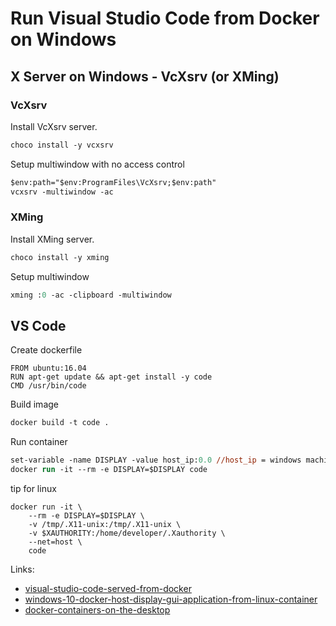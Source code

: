 # Run Visual Studio Code from Docker on Windows

## X Server on Windows - VcXsrv (or XMing)

### VcXsrv
Install VcXsrv server.
``` ps
choco install -y vcxsrv
```

Setup multiwindow with no access control
``` ps 
$env:path="$env:ProgramFiles\VcXsrv;$env:path"
vcxsrv -multiwindow -ac
```

### XMing

Install XMing server.
``` ps
choco install -y xming
```

Setup multiwindow
``` ps
xming :0 -ac -clipboard -multiwindow
```

## VS Code  

Create dockerfile 
``` 
FROM ubuntu:16.04
RUN apt-get update && apt-get install -y code
CMD /usr/bin/code
```

Build image

``` ps
docker build -t code .
```

Run container
``` ps
set-variable -name DISPLAY -value host_ip:0.0 //host_ip = windows machine's network adapter ip address
docker run -it --rm -e DISPLAY=$DISPLAY code
```

tip for linux
```
docker run -it \
    --rm -e DISPLAY=$DISPLAY \
    -v /tmp/.X11-unix:/tmp/.X11-unix \
    -v $XAUTHORITY:/home/developer/.Xauthority \ 
    --net=host \
    code
```


Links:
* [visual-studio-code-served-from-docker](http://blog.ctaggart.com/2016/05/visual-studio-code-served-from-docker.html)
* [windows-10-docker-host-display-gui-application-from-linux-container](https://stackoverflow.com/questions/40024892/windows-10-docker-host-display-gui-application-from-linux-container?rq=1)
* [docker-containers-on-the-desktop](https://blog.jessfraz.com/post/docker-containers-on-the-desktop/)
